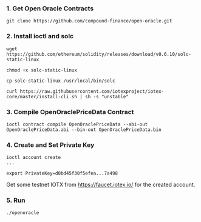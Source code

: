 ### 1. Get Open Oracle Contracts

```
git clone https://github.com/compound-finance/open-oracle.git
```

### 2. Install ioctl and solc

```
wget https://github.com/ethereum/solidity/releases/download/v0.6.10/solc-static-linux

chmod +x solc-static-linux

cp solc-static-linux /usr/local/bin/solc

curl https://raw.githubusercontent.com/iotexproject/iotex-core/master/install-cli.sh | sh -s "unstable"
```

### 3. Compile OpenOraclePriceData Contract

```
ioctl contract compile OpenOraclePriceData --abi-out OpenOraclePriceData.abi --bin-out OpenOraclePriceData.bin
```

### 4. Create and Set Private Key

```
ioctl account create
...

export PrivateKey=d0bd45f30f5efea...7a498
```
Get some testnet IOTX from https://faucet.iotex.io/ for the created account.


### 5. Run
```
./openoracle
```
